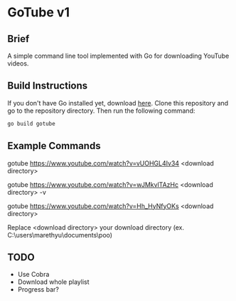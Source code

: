 # GoTube v1

## Brief

A simple command line tool implemented with Go for downloading YouTube videos.

## Build Instructions

If you don't have Go installed yet, download [here](https://golang.org/dl/). Clone this repository and go to the repository directory.
Then run the following command:
```markdown
go build gotube
```

## Example Commands

gotube https://www.youtube.com/watch?v=vUOHGL4Iv34 \<download directory\>

gotube https://www.youtube.com/watch?v=wJMkvlTAzHc \<download directory\> -v

gotube https://www.youtube.com/watch?v=Hh_HyNfyOKs \<download directory\>

Replace \<download directory\> your download directory (ex. C:\users\marethyu\documents\poo)

## TODO
 - Use Cobra
 - Download whole playlist
 - Progress bar?